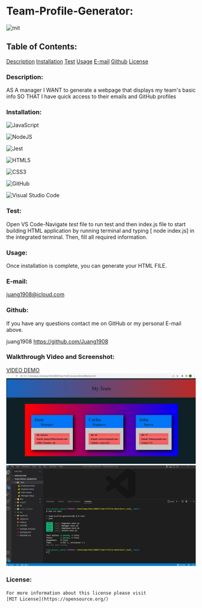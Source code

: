 # Team-Profile-Generator:

![mit](https://img.shields.io/badge/license-MIT-blue)

## Table of Contents:

[Description](#description)
[Installation](#installation)
[Test](#test)
[Usage](#usage)
[E-mail](#email)
[Github](#github)
[License](#license)

### Description:

AS A manager
I WANT to generate a webpage that displays my team's basic info
SO THAT I have quick access to their emails and GitHub profiles

### Installation:

![JavaScript](https://img.shields.io/badge/javascript-%23323330.svg?style=for-the-badge&logo=javascript&logoColor=%23F7DF1E)

![NodeJS](https://img.shields.io/badge/node.js-6DA55F?style=for-the-badge&logo=node.js&logoColor=white)

![Jest](https://img.shields.io/badge/-jest-%23C21325?style=for-the-badge&logo=jest&logoColor=white)

![HTML5](https://img.shields.io/badge/html5-%23E34F26.svg?style=for-the-badge&logo=html5&logoColor=white)

![CSS3](https://img.shields.io/badge/css3-%231572B6.svg?style=for-the-badge&logo=css3&logoColor=white)

![GitHub](https://img.shields.io/badge/github-%23121011.svg?style=for-the-badge&logo=github&logoColor=white)

![Visual Studio Code](https://img.shields.io/badge/Visual%20Studio%20Code-0078d7.svg?style=for-the-badge&logo=visual-studio-code&logoColor=white)

### Test:

Open VS Code-Navigate _test_ file to run test and then index.js file to start building HTML application by running terminal and typing [ node index.js] in the integrated terminal. Then, fill all required information.

### Usage:

Once installation is complete, you can generate your HTML FILE.

### E-mail:

juang1908@icloud.com

### Github:

If you have any questions contact me on GitHub or my personal E-mail above.

juang1908
https://github.com/Juang1908

### Walkthrough Video and Screenshot:

[VIDEO DEMO](imgvid/Team-Profile-Generator.webm)
![HTML-SCREENSHOT](imgvid/html-screenshot.jpg)
![TEST-SCREENSHOT](imgvid/test-Screenshot.jpg)

### License:

    For more information about this license please visit
    [MIT License](https://opensource.org/)
